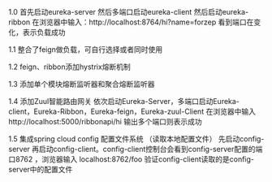 1.0 首先启动eureka-server
然后多端口启动eureka-client
然后启动eureka-ribbon
在浏览器中输入：http://localhost:8764/hi?name=forzep
看到端口在变化，表示负载成功

1.1 整合了feign做负载，可自行选择或者同时使用

1.2 feign、ribbon添加hystrix熔断机制

1.3 添加单个模块熔断监听器和聚合熔断监听器

1.4 添加Zuul智能路由网关 依次启动Eureka-Server，多端口启动Eureka-client，Eureka-Ribbon，Eureka-feign，Eureka-zuul-Client
    在浏览器中输入 http://localhost:5000/ribbonapi/hi  输出多个端口则表示成功

1.5 集成spring cloud config 配置文件系统 （读取本地配置文件） 先启动config-server 再启动config-client。config-client控制台会看到config-server配置的端口8762 ，浏览器输入 localhost:8762/foo  验证config-client读取的是config-server中的配置文件
